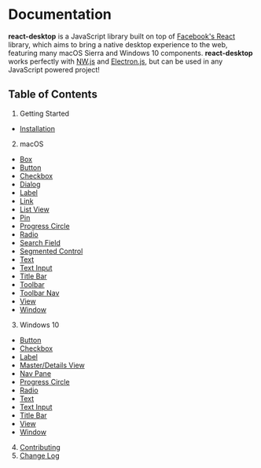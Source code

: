 # Documentation

**react-desktop** is a JavaScript library built on top of [Facebook's React](https://facebook.github.io/react/) library, 
which aims to bring a native desktop experience to the web, featuring many macOS Sierra and Windows 10 components. 
**react-desktop** works perfectly with [NW.js](http://nwjs.io) and [Electron.js](http://electron.atom.io), but 
can be used in any JavaScript powered project!

## Table of Contents

1. Getting Started
  * [Installation](/docs/getting-started/installation.md)
2. macOS
  * [Box](/docs/mac-os/box.md)
  * [Button](/docs/mac-os/button.md)
  * [Checkbox](/docs/mac-os/checkbox.md)
  * [Dialog](/docs/mac-os/dialog.md)
  * [Label](/docs/mac-os/label.md)
  * [Link](/docs/mac-os/link.md)
  * [List View](/docs/mac-os/list-view.md)
  * [Pin](/docs/mac-os/pin.md)
  * [Progress Circle](/docs/mac-os/progress-circle.md)
  * [Radio](/docs/mac-os/radio.md)
  * [Search Field](/docs/mac-os/search-field.md)
  * [Segmented Control](/docs/mac-os/segmented-control.md)
  * [Text](/docs/mac-os/text.md)
  * [Text Input](/docs/mac-os/text-input.md)
  * [Title Bar](/docs/mac-os/title-bar.md)
  * [Toolbar](/docs/mac-os/toolbar.md)
  * [Toolbar Nav](/docs/mac-os/toolbar-nav.md)
  * [View](/docs/mac-os/view.md)
  * [Window](/docs/mac-os/window.md)
3. Windows 10
  * [Button](/docs/windows/button.md)
  * [Checkbox](/docs/windows/checkbox.md)
  * [Label](/docs/windows/label.md)
  * [Master/Details View](/docs/windows/master-details-view.md)
  * [Nav Pane](/docs/windows/nav-pane.md)
  * [Progress Circle](/docs/windows/progress-circle.md)
  * [Radio](/docs/windows/radio.md)
  * [Text](/docs/windows/text.md)
  * [Text Input](/docs/windows/text-input.md)
  * [Title Bar](/docs/windows/title-bar.md)
  * [View](/docs/windows/view.md)
  * [Window](/docs/windows/window.md)
4. [Contributing](/CONTRIBUTING.md)
5. [Change Log](/CHANGELOG.md)

<!---
4. Advanced Usage
 * [Electron.js](/docs/advanced-usage/electron-js.md)
 * [NW.js](/docs/advanced-usage/nw-js.md)
5. [Testing](/docs/testing.md)
6. [Frequently Asked Questions](/docs/faq.md)
-->
